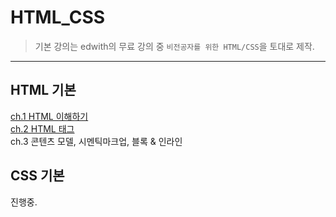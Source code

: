 # HTML_CSS 
> 기본 강의는 edwith의 무료 강의 중 `비전공자를 위한 HTML/CSS`을 토대로 제작.
------

## HTML 기본
[ch.1 HTML 이해하기](https://github.com/Park-Seung-Hun/Web_Programming/blob/main/HTML_CSS/HTML_CSS_Basic/ch1.md)<br>
[ch.2 HTML 태그](https://github.com/Park-Seung-Hun/Web_Programming/blob/main/HTML_CSS/HTML_CSS_Basic/ch2.md)<br>
ch.3 콘텐츠 모델, 시멘틱마크업, 블록 & 인라인<br>

## CSS 기본
진행중.
